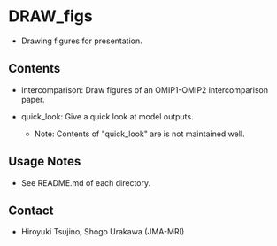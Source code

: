 DRAW_figs
========

  * Drawing figures for presentation.


Contents
--------

  * intercomparison: Draw figures of an OMIP1-OMIP2 intercomparison paper.

  * quick_look: Give a quick look at model outputs.
     - Note: Contents of "quick_look" are is not maintained well.


Usage Notes
--------

  * See README.md of each directory.


Contact
--------

  * Hiroyuki Tsujino, Shogo Urakawa (JMA-MRI)
